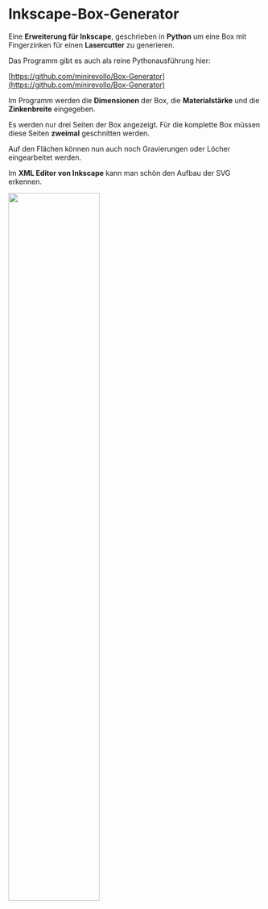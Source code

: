 # Inkscape-Box-Generator

Eine **Erweiterung für Inkscape**, geschrieben in **Python** um eine Box mit Fingerzinken für einen **Lasercutter** zu generieren. 

Das Programm gibt es auch als reine Pythonausführung hier:

 [https://github.com/minirevollo/Box-Generator](https://github.com/minirevollo/Box-Generator)

Im Programm werden die **Dimensionen** der Box, die **Materialstärke** und die **Zinkenbreite** eingegeben.

Es werden nur drei Seiten der Box angezeigt. Für die komplette Box müssen diese Seiten **zweimal** geschnitten werden. 

Auf den Flächen können nun auch noch Gravierungen oder Löcher eingearbeitet werden.

Im **XML Editor von Inkscape** kann man schön den Aufbau der SVG erkennen.


<img width = "60%" src="IMG/box_generator1.jpg" />


